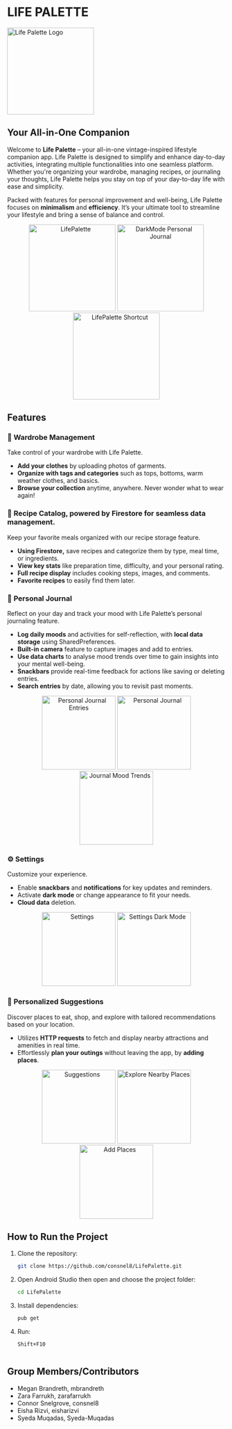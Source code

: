 # LIFE PALETTE
<img src="finalproject/assets/logo.png" alt="Life Palette Logo" width="200" />

## Your All-in-One Companion
Welcome to **Life Palette** – your all-in-one vintage-inspired lifestyle companion app. Life Palette is designed to simplify and enhance day-to-day activities, integrating multiple functionalities into one seamless platform. Whether you're organizing your wardrobe, managing recipes, or journaling your thoughts, Life Palette helps you stay on top of your day-to-day life with ease and simplicity.  

Packed with features for personal improvement and well-being, Life Palette focuses on **minimalism** and **efficiency**. It’s your ultimate tool to streamline your lifestyle and bring a sense of balance and control.
<div align="center">
  <img src="finalproject/assets/LifePalette.png" alt="LifePalette" width="200" />
  <img src="finalproject/assets/dark_journal.png" alt="DarkMode Personal Journal" width="200" />
  <img src="finalproject/assets/LifePalette_shortcut.png" alt="LifePalette Shortcut" width="200" />
</div>

## Features  
### 🧥 **Wardrobe Management**  
Take control of your wardrobe with Life Palette.  
- **Add your clothes** by uploading photos of garments.
- **Organize with tags and categories** such as tops, bottoms, warm weather clothes, and basics.  
- **Browse your collection** anytime, anywhere. Never wonder what to wear again!  

<!--images of wardrobe-->

### 🍳 **Recipe Catalog**, powered by **Firestore** for seamless data management.
Keep your favorite meals organized with our recipe storage feature.  
- **Using Firestore,** save recipes and categorize them by type, meal time, or ingredients.  
- **View key stats** like preparation time, difficulty, and your personal rating.  
- **Full recipe display** includes cooking steps, images, and comments.  
- **Favorite recipes** to easily find them later.

<!--recipe catalogue images here-->

### 📔 **Personal Journal**  
Reflect on your day and track your mood with Life Palette’s personal journaling feature.  
- **Log daily moods** and activities for self-reflection, with **local data storage** using SharedPreferences. 
-  **Built-in camera** feature to capture images and add to entries.  
- **Use data charts** to analyse mood trends over time to gain insights into your mental well-being.  
- **Snackbars** provide real-time feedback for actions like saving or deleting entries.  
- **Search entries** by date, allowing you to revisit past moments. 
<div align= "center">
  <img src="finalproject/assets/journal_home.png" alt="Personal Journal Entries" width="170" />
  <img src="finalproject/assets/journal.png" alt="Personal Journal" width="170" />
  <img src="finalproject/assets/mood_trends.png" alt="Journal Mood Trends" width="170" />
</div>

### ⚙️ **Settings**
Customize your experience.
- Enable **snackbars** and **notifications** for key updates and reminders.
- Activate **dark mode** or change appearance to fit your needs.
- **Cloud data** deletion.
<div align="center">
  <img src="finalproject/assets/Settings_Light.png" alt="Settings" width="170" />
  <img src="finalproject/assets/settings.png" alt="Settings Dark Mode" width="170" />
</div>

### 🌟 **Personalized Suggestions**
Discover places to eat, shop, and explore with tailored recommendations based on your location.
- Utilizes **HTTP requests** to fetch and display nearby attractions and amenities in real time.
- Effortlessly **plan your outings** without leaving the app, by **adding places**.
 <div align="center">
  <img src="finalproject/assets/suggestions.png" alt="Suggestions" width="170" />
  <img src="finalproject/assets/nearby_places.png" alt="Explore Nearby Places" width="170" />
  <img src="finalproject/assets/add_place.png" alt="Add Places" width="170" />
</div>

## How to Run the Project

1. Clone the repository:
   ```bash
   git clone https://github.com/consnel8/LifePalette.git
2. Open Android Studio then open and choose the project folder:
   ```bash
   cd LifePalette
4. Install dependencies:
   ```bash
   pub get
5. Run:
   ```
   Shift+F10


## **Group Members/Contributors**  
- Megan Brandreth, mbrandreth  
- Zara Farrukh, zarafarrukh  
- Connor Snelgrove, consnel8  
- Eisha Rizvi, eisharizvi  
- Syeda Muqadas, Syeda-Muqadas  

